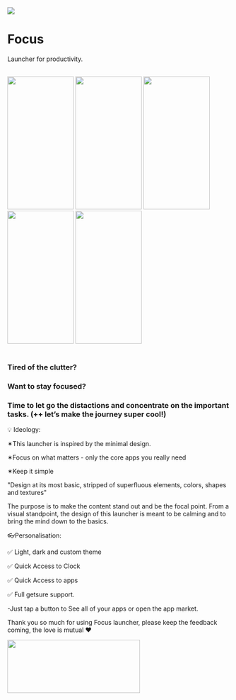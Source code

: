 <img src="https://raw.githubusercontent.com/vidit135g/Focus/master/long.png" />

# Focus
Launcher for productivity.

<br />
<div class="christmas_promotion_boxes">
    <img src="https://raw.githubusercontent.com/vidit135g/Focus/master/Google%20Pixel%203%205.5-inch%20Display%20(1080%20x%202160)%20Screenshot%200.png" width="150" height="300"/>
    <img src="https://raw.githubusercontent.com/vidit135g/Focus/master/Google%20Pixel%203%205.5-inch%20Display%20(1080%20x%202160)%20Screenshot%201.png" width="150" height="300"/>
    <img src="https://raw.githubusercontent.com/vidit135g/Focus/master/Google%20Pixel%203%205.5-inch%20Display%20(1080%20x%202160)%20Screenshot%202.png" width="150" height="300"/>
    <img src="https://raw.githubusercontent.com/vidit135g/Focus/master/Google%20Pixel%203%205.5-inch%20Display%20(1080%20x%202160)%20Screenshot%203.png" width="150" height="300"/>
    <img src="https://raw.githubusercontent.com/vidit135g/Focus/master/Google%20Pixel%203%205.5-inch%20Display%20(1080%20x%202160)%20Screenshot%204.png" width="150" height="300"/>
    </div>

<br />

### Tired of the clutter?

### Want to stay focused?

### Time to let go the distactions and concentrate on the important tasks. (++ let’s make the journey super cool!)

💡 Ideology:

✶This launcher is inspired by the minimal design.

✶Focus on what matters - only the core apps you really need

✶Keep it simple

"Design at its most basic, stripped of superfluous elements, colors, shapes and textures"

The purpose is to make the content stand out and be the focal point. From a visual standpoint, the design of this launcher is meant to be calming and to bring the mind down to the basics.

👓Personalisation:

✅ Light, dark and custom theme

✅ Quick Access to Clock

✅ Quick Access to apps

✅ Full getsure support.

-Just tap a button to See all of your apps or open the app market.

Thank you so much for using Focus launcher, please keep the feedback coming, the love is mutual ❤️

<a href="https://play.google.com/store/apps/details?id=com.absolute.launcher&hl=en"><img src="https://raw.githubusercontent.com/vidit135g/Notes-Central/master/screenshots/google-play-badge.png" width="300" height="120"/></a>

